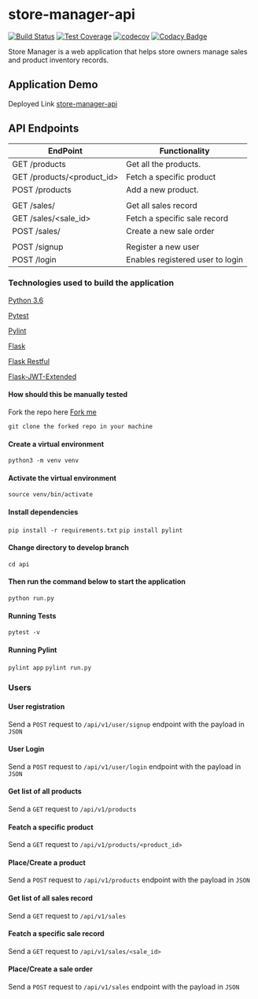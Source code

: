 # store-manager-api

[![Build Status](https://travis-ci.com/danielotieno/store-manager-api.svg?branch=api)](https://travis-ci.com/danielotieno/store-manager-api)
[![Test Coverage](https://api.codeclimate.com/v1/badges/a6389889a33c56eb0160/test_coverage)](https://codeclimate.com/github/danielotieno/store-manager-api/test_coverage)
[![codecov](https://codecov.io/gh/danielotieno/store-manager-api/branch/api/graph/badge.svg)](https://codecov.io/gh/danielotieno/store-manager-api)
[![Codacy Badge](https://api.codacy.com/project/badge/Grade/00b0e64ca606433e86c2a51ba46439c4)](https://www.codacy.com/app/danielotieno/store-manager-api?utm_source=github.com&amp;utm_medium=referral&amp;utm_content=danielotieno/store-manager-api&amp;utm_campaign=Badge_Grade)

Store Manager is a web application that helps store owners manage sales and product inventory records.

## Application Demo

Deployed Link [store-manager-api](https://store-manager-app-v1.herokuapp.com)

## API Endpoints

| EndPoint                    | Functionality                    |
| --------------------------- | -------------------------------- |
| GET  /products              | Get all the products.            |
| GET  /products/<product_id> | Fetch a specific product         |
| POST /products              | Add a new product.               |
|                             |
| GET  /sales/                | Get all sales record             |
| GET  /sales/<sale_id>       | Fetch a specific sale record     |
| POST /sales/                | Create a new sale order          |
|                             |
| POST /signup                | Register a new user              |
| POST /login                 | Enables registered user to login |

### Technologies used to build the application

[Python 3.6](https://docs.python.org/3.6/)

[Pytest](https://docs.pytest.org/en/latest/)

[Pylint](https://docs.pylint.org/en/1.6.0/installation.html)

[Flask](http://flask.pocoo.org/)

[Flask Restful](https://flask-restful.readthedocs.io/en/latest/)

[Flask-JWT-Extended](https://flask-jwt-extended.readthedocs.io/en/latest/index.html)

#### How should this be manually tested

Fork the repo here [Fork me](https://github.com/danielotieno/store-manager-api/tree/api)

`git clone the forked repo in your machine`

#### Create a virtual environment

`python3 -m venv venv`

#### Activate the virtual environment

`source venv/bin/activate`

#### Install dependencies

`pip install -r requirements.txt`
`pip install pylint`

#### Change directory to develop branch

`cd api`

#### Then run the command below to start the application

`python run.py`

#### Running Tests

`pytest -v`

#### Running Pylint

`pylint app`
`pylint run.py`

### Users

#### User registration

Send a `POST` request to `/api/v1/user/signup` endpoint with the payload in `JSON`

#### User Login

Send a `POST` request to `/api/v1/user/login` endpoint with the payload in `JSON`

#### Get list of all products

Send a `GET` request to `/api/v1/products`

#### Featch a specific product

Send a `GET` request to `/api/v1/products/<product_id>`

#### Place/Create a product

Send a `POST` request to `/api/v1/products` endpoint with the payload in `JSON`

#### Get list of all sales record

Send a `GET` request to `/api/v1/sales`

#### Featch a specific sale record

Send a `GET` request to `/api/v1/sales/<sale_id>`

#### Place/Create a sale order

Send a `POST` request to `/api/v1/sales` endpoint with the payload in `JSON`
